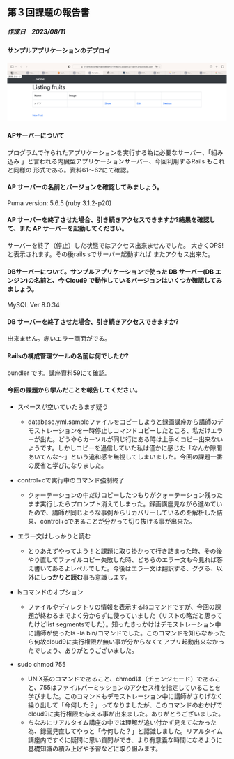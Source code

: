 ## 第３回課題の報告書

##### 作成日　2023/08/11

#### サンプルアプリケーションのデプロイ
![画像](images/sampleAP.png)

#### APサーバーについて
 プログラムで作られたアプリケーションを実行する為に必要なサーバー、「組み込み
 」と言われる内臓型アプリケーションサーバー、今回利用するRails もこれと同様の
 形式である。資料61〜62にて確認。

#### AP サーバーの名前とバージョンを確認してみましょう。
Puma version: 5.6.5 (ruby 3.1.2-p20)

#### AP サーバーを終了させた場合、引き続きアクセスできますか?結果を確認して、また AP サーバーを起動してください。
サーバーを終了（停止）した状態ではアクセス出来ませんでした。
大きくOPS!と表示されます。その後rails sでサーバー起動すれば
またアクセス出来た。


#### DBサーバーについて。サンプルアプリケーションで使った DB サーバー(DB エンジン)の名前と、今 Cloud9 で動作しているバージョンはいくつか確認してみましょう。
MySQL  Ver 8.0.34

#### DB サーバーを終了させた場合、引き続きアクセスできますか?
出来ません。赤いエラー画面がでる。

#### Railsの構成管理ツールの名前は何でしたか?
bundler です。講座資料59にて確認。

#### 今回の課題から学んだことを報告してください。

- スペースが空いていたらまず疑う
    - database.yml.sampleファイルをコピーしようと録画講座から講師のデモストレーションを一時停止しコマンドコピーしたところ、私だけエラーが出た。どうやらカーソルが同じ行にある時は上手くコピー出来ないようです。しかしコピーを過信していた私は僅かに感じた「なんか隙間あいてんな〜」という違和感を無視してしまいました。今回の課題一番の反省と学びになりました。

- control+cで実行中のコマンド強制終了
    - クォーテーションの中だけコピーしたつもりがクォーテーション残ったまま実行したらプロンプト消えてしまった。録画講座見ながら進めていたので、講師が同じような事例からリカバリーしているのを解析した結果、control+cであることが分かって切り抜ける事が出来た。

- エラー文はしっかりと読む
    - とりあえずやってよう！と課題に取り掛かって行き詰まった時、その後やり直してファイルコピー失敗した時、どちらのエラー文も今見れば答え書いてあるよレベルでした。今後はエラー文は翻訳する、ググる、以外に**しっかりと読む**事も意識します。

-  lsコマンドのオプション
    - ファイルやディレクトリの情報を表示するlsコマンドですが、今回の課題が終わるまでよく分からずに使っていました（リストの略だと思ってたけどlist segmentsでした）。知ったきっかけはデモストレーション中に講師が使ったls -la bin/コマンドでした。このコマンドを知らなかったら何故cloud9に実行権限が無い事が分からなくてアプリ起動出来なかったでしょう、ありがとうございました。

-  sudo chmod 755
    -  UNIX系のコマンドであること、chmodは（チェンジモード）であること、755はファイルパーミッションのアクセス権を指定していることを学びました。このコマンドもデモストレーション中に講師がさりげなく繰り出して「今何した？」ってなりましたが、このコマンドのおかげでcloud9に実行権限を与える事が出来ました。ありがとうございました。
    -  ちなみにリアルタイム講座の中では理解が追い付かず見えてなかった為、録画見直してやっと「今何した？」と認識しました。リアルタイム講座内ですぐに疑問に思い質問ができ、より有意義な時間になるように基礎知識の積み上げや予習などに取り組みます。

